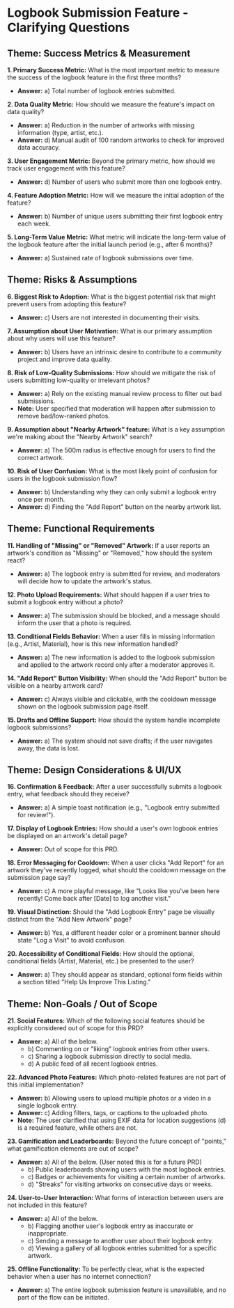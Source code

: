 # Logbook Submission Feature - Clarifying Questions

## Theme: Success Metrics & Measurement

**1. Primary Success Metric:** What is the most important metric to measure the success of the logbook feature in the first three months?

- **Answer:** a) Total number of logbook entries submitted.

**2. Data Quality Metric:** How should we measure the feature's impact on data quality?

- **Answer:** a) Reduction in the number of artworks with missing information (type, artist, etc.).
- **Answer:** d) Manual audit of 100 random artworks to check for improved data accuracy.

**3. User Engagement Metric:** Beyond the primary metric, how should we track user engagement with this feature?

- **Answer:** d) Number of users who submit more than one logbook entry.

**4. Feature Adoption Metric:** How will we measure the initial adoption of the feature?

- **Answer:** b) Number of unique users submitting their first logbook entry each week.

**5. Long-Term Value Metric:** What metric will indicate the long-term value of the logbook feature after the initial launch period (e.g., after 6 months)?

- **Answer:** a) Sustained rate of logbook submissions over time.

## Theme: Risks & Assumptions

**6. Biggest Risk to Adoption:** What is the biggest potential risk that might prevent users from adopting this feature?

- **Answer:** c) Users are not interested in documenting their visits.

**7. Assumption about User Motivation:** What is our primary assumption about why users will use this feature?

- **Answer:** b) Users have an intrinsic desire to contribute to a community project and improve data quality.

**8. Risk of Low-Quality Submissions:** How should we mitigate the risk of users submitting low-quality or irrelevant photos?

- **Answer:** a) Rely on the existing manual review process to filter out bad submissions.
- **Note:** User specified that moderation will happen after submission to remove bad/low-ranked photos.

**9. Assumption about "Nearby Artwork" feature:** What is a key assumption we're making about the "Nearby Artwork" search?

- **Answer:** a) The 500m radius is effective enough for users to find the correct artwork.

**10. Risk of User Confusion:** What is the most likely point of confusion for users in the logbook submission flow?

- **Answer:** b) Understanding why they can only submit a logbook entry once per month.
- **Answer:** d) Finding the "Add Report" button on the nearby artwork list.

## Theme: Functional Requirements

**11. Handling of "Missing" or "Removed" Artwork:** If a user reports an artwork's condition as "Missing" or "Removed," how should the system react?

- **Answer:** a) The logbook entry is submitted for review, and moderators will decide how to update the artwork's status.

**12. Photo Upload Requirements:** What should happen if a user tries to submit a logbook entry without a photo?

- **Answer:** a) The submission should be blocked, and a message should inform the user that a photo is required.

**13. Conditional Fields Behavior:** When a user fills in missing information (e.g., Artist, Material), how is this new information handled?

- **Answer:** a) The new information is added to the logbook submission and applied to the artwork record only after a moderator approves it.

**14. "Add Report" Button Visibility:** When should the "Add Report" button be visible on a nearby artwork card?

- **Answer:** c) Always visible and clickable, with the cooldown message shown on the logbook submission page itself.

**15. Drafts and Offline Support:** How should the system handle incomplete logbook submissions?

- **Answer:** a) The system should not save drafts; if the user navigates away, the data is lost.

## Theme: Design Considerations & UI/UX

**16. Confirmation & Feedback:** After a user successfully submits a logbook entry, what feedback should they receive?

- **Answer:** a) A simple toast notification (e.g., "Logbook entry submitted for review!").

**17. Display of Logbook Entries:** How should a user's own logbook entries be displayed on an artwork's detail page?

- **Answer:** Out of scope for this PRD.

**18. Error Messaging for Cooldown:** When a user clicks "Add Report" for an artwork they've recently logged, what should the cooldown message on the submission page say?

- **Answer:** c) A more playful message, like "Looks like you've been here recently! Come back after [Date] to log another visit."

**19. Visual Distinction:** Should the "Add Logbook Entry" page be visually distinct from the "Add New Artwork" page?

- **Answer:** b) Yes, a different header color or a prominent banner should state "Log a Visit" to avoid confusion.

**20. Accessibility of Conditional Fields:** How should the optional, conditional fields (Artist, Material, etc.) be presented to the user?

- **Answer:** a) They should appear as standard, optional form fields within a section titled "Help Us Improve This Listing."

## Theme: Non-Goals / Out of Scope

**21. Social Features:** Which of the following social features should be explicitly considered out of scope for this PRD?

- **Answer:** a) All of the below.
  - b) Commenting on or "liking" logbook entries from other users.
  - c) Sharing a logbook submission directly to social media.
  - d) A public feed of all recent logbook entries.

**22. Advanced Photo Features:** Which photo-related features are not part of this initial implementation?

- **Answer:** b) Allowing users to upload multiple photos or a video in a single logbook entry.
- **Answer:** c) Adding filters, tags, or captions to the uploaded photo.
- **Note:** The user clarified that using EXIF data for location suggestions (d) is a required feature, while others are not.

**23. Gamification and Leaderboards:** Beyond the future concept of "points," what gamification elements are out of scope?

- **Answer:** a) All of the below. (User noted this is for a future PRD)
  - b) Public leaderboards showing users with the most logbook entries.
  - c) Badges or achievements for visiting a certain number of artworks.
  - d) "Streaks" for visiting artworks on consecutive days or weeks.

**24. User-to-User Interaction:** What forms of interaction between users are not included in this feature?

- **Answer:** a) All of the below.
  - b) Flagging another user's logbook entry as inaccurate or inappropriate.
  - c) Sending a message to another user about their logbook entry.
  - d) Viewing a gallery of all logbook entries submitted for a specific artwork.

**25. Offline Functionality:** To be perfectly clear, what is the expected behavior when a user has no internet connection?

- **Answer:** a) The entire logbook submission feature is unavailable, and no part of the flow can be initiated.
